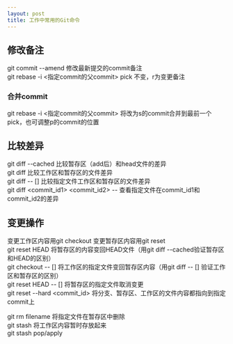 ```yaml
---
layout: post
title: 工作中常用的Git命令
---
```

  
  
  
  
  
## 修改备注
git commit --amend  修改最新提交的commit备注  
git rebase -i <指定commit的父commit>  pick 不变，r为变更备注  


### 合并commit
git rebase -i <指定commit的父commit> 将改为s的commit合并到最前一个pick，也可调整p的commit的位置

## 比较差异
git diff --cached  比较暂存区（add后）和head文件的差异  
git diff 比较工作区和暂存区的文件差异  
git diff -- [<filename>] 比较指定文件工作区和暂存区的文件差异  
git diff <commit_id1> <commit_id2> -- <filename> 查看指定文件在commit_id1和commit_id2的差异  

## 变更操作
变更工作区内容用git checkout  变更暂存区内容用git reset  
git reset HEAD 将暂存区的内容变回HEAD文件（用git diff --cached验证暂存区和HEAD的区别）  
git checkout -- [<filename>] 将工作区的指定文件变回暂存区内容（用git diff -- [<filename>] 验证工作区和暂存区的区别）  
git reset HEAD -- [<filename>] 将暂存区的指定文件取消变更  
git reset --hard <commit_id> 将分支、暂存区、工作区的文件内容都指向到指定commit上  

git rm filename 将指定文件在暂存区中删除  
git stash 将工作区内容暂时存放起来  
git stash pop/apply  
